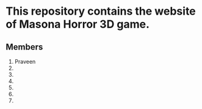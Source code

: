 <h1>This repository contains the website of Masona Horror 3D game. 
</h1>


<h2>Members</h2>

<ol>
  <li>Praveen</li>
  <li></li>
  <li></li>
  <li></li>
  <li></li>
  <li></li>
  <li></li>
</ol>
